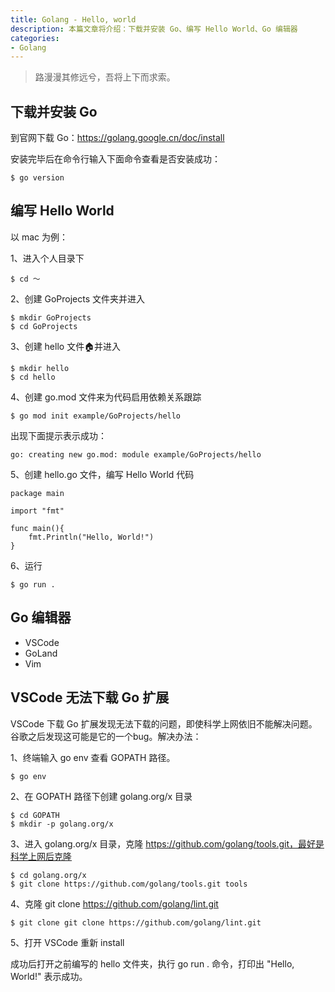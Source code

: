 ```yaml
---
title: Golang - Hello, world
description: 本篇文章将介绍：下载并安装 Go、编写 Hello World、Go 编辑器
categories:
- Golang
---
```


> 路漫漫其修远兮，吾将上下而求索。

## 下载并安装 Go

到官网下载 Go：https://golang.google.cn/doc/install

安装完毕后在命令行输入下面命令查看是否安装成功：
```
$ go version
```

## 编写 Hello World

以 mac 为例：

1、进入个人目录下
```
$ cd ～
```

2、创建 GoProjects 文件夹并进入
```
$ mkdir GoProjects
$ cd GoProjects
```

3、创建 hello 文件🏠并进入
```
$ mkdir hello
$ cd hello
```

4、创建 go.mod 文件来为代码启用依赖关系跟踪
```
$ go mod init example/GoProjects/hello
```
出现下面提示表示成功：
```
go: creating new go.mod: module example/GoProjects/hello
```

5、创建 hello.go 文件，编写 Hello World 代码
```
package main

import "fmt"

func main(){
    fmt.Println("Hello, World!")
}
```

6、运行
```
$ go run .
```

## Go 编辑器

- VSCode
- GoLand
- Vim

## VSCode 无法下载 Go 扩展

VSCode 下载 Go 扩展发现无法下载的问题，即使科学上网依旧不能解决问题。谷歌之后发现这可能是它的一个bug。解决办法：

1、终端输入 go env 查看 GOPATH 路径。
```
$ go env
```
2、在 GOPATH 路径下创建 golang.org/x 目录
```
$ cd GOPATH
$ mkdir -p golang.org/x
```
3、进入 golang.org/x 目录，克隆 https://github.com/golang/tools.git，最好是科学上网后克隆
```
$ cd golang.org/x
$ git clone https://github.com/golang/tools.git tools
```
4、克隆 git clone https://github.com/golang/lint.git
```
$ git clone git clone https://github.com/golang/lint.git
```
5、打开 VSCode 重新 install

成功后打开之前编写的 hello 文件夹，执行 go run . 命令，打印出 "Hello, World!" 表示成功。









